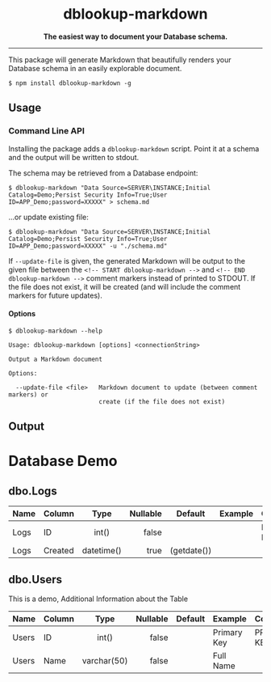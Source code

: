 <div align="center">

# dblookup-markdown

**The easiest way to document your Database schema.**


</div>

---

This package will generate Markdown that beautifully renders your Database schema
in an easily explorable document.


```console
$ npm install dblookup-markdown -g
```

## Usage

### Command Line API

Installing the package adds a `dblookup-markdown` script. Point it at a schema
and the output will be written to stdout.

The schema may be retrieved from a Database endpoint:

```console
$ dblookup-markdown "Data Source=SERVER\INSTANCE;Initial Catalog=Demo;Persist Security Info=True;User ID=APP_Demo;password=XXXXX" > schema.md
```

…or update existing file:

```console
$ dblookup-markdown "Data Source=SERVER\INSTANCE;Initial Catalog=Demo;Persist Security Info=True;User ID=APP_Demo;password=XXXXX" -u "./schema.md"
```

If `--update-file` is given, the generated Markdown will be output to the given
file between the `<!-- START dblookup-markdown -->` and `<!-- END dblookup-markdown -->`
comment markers instead of printed to STDOUT. If the file does not exist, it
will be created (and will include the comment markers for future updates).

#### Options

```console
$ dblookup-markdown --help

Usage: dblookup-markdown [options] <connectionString>

Output a Markdown document 

Options:

  --update-file <file>   Markdown document to update (between comment markers) or
                         create (if the file does not exist)
```


## Output


<!-- START dblookup-markdown -->

# Database **Demo**

## dbo.Logs
      
| Name | Column | Type | Nullable | Default | Example | Comments    |
|------|--------|:------------:|---------:|---------|---------|-------------|
| Logs | ID  | int() | false |  |  | PRIMARY KEY |
| Logs | Created  | datetime() | true | (getdate()) |  |  |
## dbo.Users
This is a demo, Additional Information about the Table 

| Name | Column | Type | Nullable | Default | Example | Comments    |
|------|--------|:------------:|---------:|---------|---------|-------------|
| Users | ID  | int() | false |  | Primary Key | PRIMARY KEY |
| Users | Name  | varchar(50) | false |  | Full Name |  |

<!-- END dblookup-markdown -->


[example]: https://github.com/exogen/graphbrainz/blob/master/docs/types.md
[graphbrainz]: https://github.com/exogen/graphbrainz
